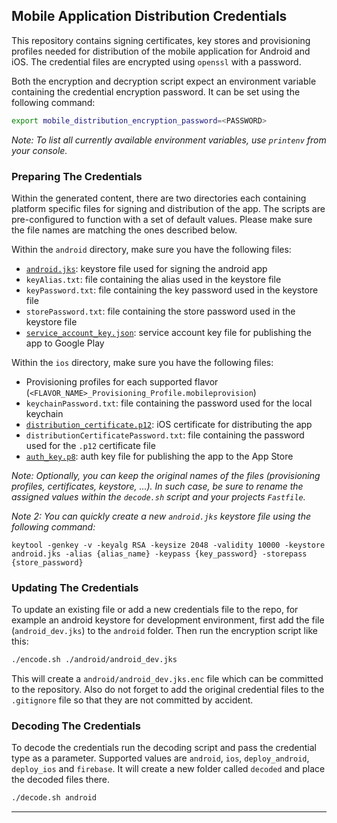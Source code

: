## Mobile Application Distribution Credentials

This repository contains signing certificates, key stores and provisioning profiles needed for
distribution of the mobile application for Android and iOS.
The credential files are encrypted using `openssl` with a password.

Both the encryption and decryption script expect an environment variable containing the credential encryption password.
It can be set using the following command:

```sh
export mobile_distribution_encryption_password=<PASSWORD>
```

_Note: To list all currently available environment variables, use `printenv` from your console._

### Preparing The Credentials

Within the generated content, there are two directories each containing platform specific files for signing and distribution of the app.
The scripts are pre-configured to function with a set of default values. Please make sure the file names are matching the ones described below.

Within the `android` directory, make sure you have the following files:
- [`android.jks`][keystore_creation_android]: keystore file used for signing the android app
- `keyAlias.txt`: file containing the alias used in the keystore file
- `keyPassword.txt`: file containing the key password used in the keystore file
- `storePassword.txt`: file containing the store password used in the keystore file
- [`service_account_key.json`][service_account_android]: service account key file for publishing the app to Google Play

Within the `ios` directory, make sure you have the following files:
- Provisioning profiles for each supported flavor (`<FLAVOR_NAME>_Provisioning_Profile.mobileprovision`)
- `keychainPassword.txt`: file containing the password used for the local keychain
- [`distribution_certificate.p12`][distribution_certificate_p12_ios]: iOS certificate for distributing the app
- `distributionCertificatePassword.txt`: file containing the password used for the `.p12` certificate file
- [`auth_key.p8`][auth_key_ios]: auth key file for publishing the app to the App Store

_Note: Optionally, you can keep the original names of the files (provisioning profiles, certificates, keystore, ...). 
In such case, be sure to rename the assigned values within the `decode.sh` script and your projects `Fastfile`._

_Note 2: You can quickly create a new `android.jks` keystore file using the following command:_

```
keytool -genkey -v -keyalg RSA -keysize 2048 -validity 10000 -keystore android.jks -alias {alias_name} -keypass {key_password} -storepass {store_password}
```

### Updating The Credentials

To update an existing file or add a new credentials file to the repo, for example an android keystore
for development environment, first add the file (`android_dev.jks`) to the `android` folder.
Then run the encryption script like this:

```sh
./encode.sh ./android/android_dev.jks
```

This will create a `android/android_dev.jks.enc` file which can be committed to the repository.
Also do not forget to add the original credential files to the `.gitignore` file so that they are not committed by accident.

### Decoding The Credentials

To decode the credentials run the decoding script and pass the credential type as a parameter.
Supported values are `android`, `ios`, `deploy_android`, `deploy_ios` and `firebase`.
It will create a new folder called `decoded` and place the decoded files there.

```sh
./decode.sh android
```

---

[keystore_creation_android]: https://developer.android.com/studio/publish/app-signing#generate-key
[service_account_android]: https://docs.fastlane.tools/actions/upload_to_play_store/#setup
[auth_key_ios]: https://developer.apple.com/documentation/appstoreconnectapi/creating_api_keys_for_app_store_connect_api
[distribution_certificate_p12_ios]: https://support.magplus.com/hc/en-us/articles/203808748-iOS-Creating-a-Distribution-Certificate-and-p12-File